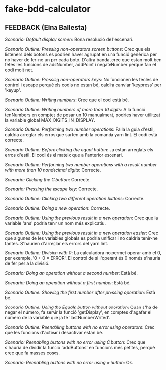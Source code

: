 # fake-bdd-calculator

## FEEDBACK (Elna Ballesta)

*Scenario: Default display screen*: Bona resolució de l'escenari.

*Scenario Outline: Pressing non-operators screen buttons*: Crec que els listeners dels botons es podrien haver agrupat en una funció genèrica per no haver de fer-ne un per cada botó. D'altra banda, crec que estan molt ben fetes les funcions de addNumber, addPoint i negateNumber perquè fan el codi molt net.

*Scenario Outline: Pressing non-operators keys*: No funcionen les tecles de control i escape perquè els codis no estan bé, caldira canviar 'keypress' per 'keyup'. 

*Scenario Outline: Writing numbers*: Crec que el codi està bé.

*Scenario Outline: Writing numbers of more than 10 digits*: A la funció tenNumbers en comptes de posar un 10 manualment, podries haver utilitzat la variable global MAX_DIGITS_IN_DISPLAY.

*Scenario Outline: Performing two number operations*: Falla la guia d'estil, caldria arreglar els erros que surten amb la comanda yarn lint. El codi està correcte.

*Scenario Outline: Before clicking the equal button*: Ja estan arreglats els erros d'estil. El codi és el mateix que a l'anterior escenari.

*Scenario Outline: Performing two number operations with a result number with more than 10 nondecimal digits*: Correcte.

*Scenario: Clicking the C button*: Correcte. 

*Scenario: Pressing the escape key*: Correcte.

*Scenario Outline: Clicking two different operation buttons*: Correcte.

*Scenario Outline: Doing a new operation*: Correcte.

*Scenario Outline: Using the previous result in a new operation*: Crec que la variable 'ans' podria tenir un nom més explicatiu. 

*Scenario Outline: Using the previous result in a new operation easier*: Crec que algunes de les variables globals es podria unificar i no caldria tenir-ne tantes. S'haurien d'arreglar els errors del yarn lint.

*Scenario Outline: Division with 0*: La calculadora no permet operar amb el 0, per exemple, '0 + 0 = ERROR'. El control de si l'operant és 0 només s'hauria de fer per a la divisió.

*Scenario: Doing an operation without a second number*: Està bé.

*Scenario: Doing an operation without a first number*: Està bé.

*Scenario Outline: Showing the first number after pressing operation*: Està bé.

*Scenario Outline: Using the Equals button without operation*: Quan s'ha de negar el número, fa servir la funció 'getDisplay', en comptes d'agafar el número de la variable que ja té 'lastNumberWrited'.

*Scenario Outline: Reenabling buttons with no error using operators*: Crec que les funcions d'activar i desactivar estan bé.

*Scenario: Reenabling buttons with no error using C button*: Crec que s'hauria de dividir la funció 'addButtons' en funcions més petites, perquè crec que fa masses coses.

*Scenario: Reenabling buttons with no error using = button*: Ok.
